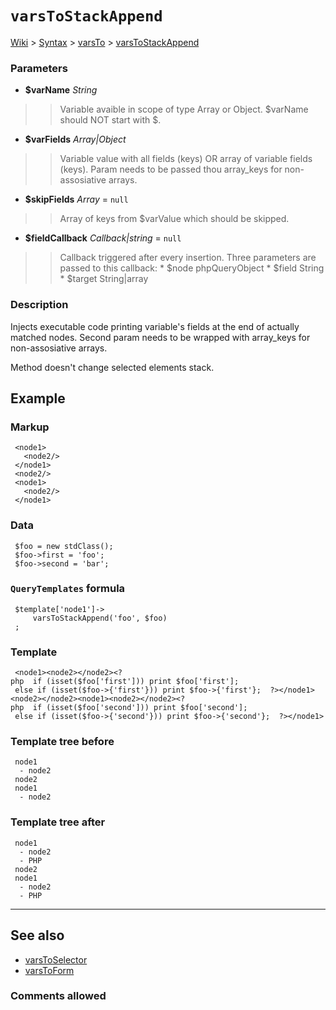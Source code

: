 # `varsToStackAppend` #
[Wiki](http://code.google.com/p/querytemplates/w/list) > [Syntax](Syntax.md) > [varsTo](varsToSyntax.md) > [varsToStackAppend](varsToStackAppendMethodPHP.md)
### Parameters ###
  * **$varName** _String_
> > Variable avaible in scope of type Array or Object.  $varName should NOT start with $.
  * **$varFields** _Array|Object_
> > Variable value with all fields (keys) OR array of variable fields (keys).  Param needs to be passed thou array\_keys for non-assosiative arrays.
  * **$skipFields** _Array_ = `null`
> > Array of keys from $varValue which should be skipped.
  * **$fieldCallback** _Callback|string_ = `null`
> > Callback triggered after every insertion. Three parameters are passed to  this callback:
      * $node phpQueryObject
      * $field String
      * $target String|array


### Description ###
Injects executable code printing variable's fields at the end of actually  matched nodes. Second param needs to be wrapped with array\_keys for  non-assosiative arrays.


Method doesn't change selected elements stack.


## Example ##


### Markup ###
```
 <node1>
   <node2/>
 </node1>
 <node2/>
 <node1>
   <node2/>
 </node1>

```
### Data ###
```
 $foo = new stdClass();
 $foo->first = 'foo';
 $foo->second = 'bar';

```
### `QueryTemplates` formula ###
```
 $template['node1']->
     varsToStackAppend('foo', $foo)
 ;

```
### Template ###
```
 <node1><node2></node2><?php  if (isset($foo['first'])) print $foo['first'];
 else if (isset($foo->{'first'})) print $foo->{'first'};  ?></node1><node2></node2><node1><node2></node2><?php  if (isset($foo['second'])) print $foo['second'];
 else if (isset($foo->{'second'})) print $foo->{'second'};  ?></node1>

```
### Template tree before ###
```
 node1
  - node2
 node2
 node1
  - node2

```
### Template tree after ###
```
 node1
  - node2
  - PHP
 node2
 node1
  - node2
  - PHP

```

---


## See also ##
  * [varsToSelector](varsToSelectorMethodPHP.md)
  * [varsToForm](varsToFormMethodPHP.md)


### Comments allowed ###